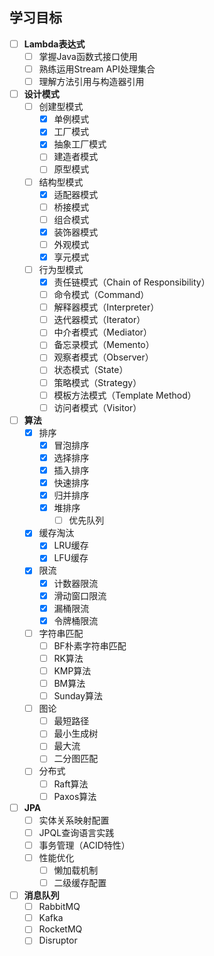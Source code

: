 ## 学习目标

- [ ] **Lambda表达式**
    - [ ] 掌握Java函数式接口使用
    - [ ] 熟练运用Stream API处理集合
    - [ ] 理解方法引用与构造器引用

- [ ] **设计模式**
  - [ ] 创建型模式
    - [x] 单例模式
    - [x] 工厂模式
    - [x] 抽象工厂模式
    - [ ] 建造者模式
    - [ ] 原型模式

  - [ ] 结构型模式
    - [x] 适配器模式
    - [ ] 桥接模式
    - [ ] 组合模式
    - [x] 装饰器模式
    - [ ] 外观模式
    - [x] 享元模式

  - [ ] 行为型模式
    - [x] 责任链模式（Chain of Responsibility）
    - [ ] 命令模式（Command）
    - [ ] 解释器模式（Interpreter）
    - [ ] 迭代器模式（Iterator）
    - [ ] 中介者模式（Mediator）
    - [ ] 备忘录模式（Memento）
    - [ ] 观察者模式（Observer）
    - [ ] 状态模式（State）
    - [ ] 策略模式（Strategy）
    - [ ] 模板方法模式（Template Method）
    - [ ] 访问者模式（Visitor）

- [ ] **算法**
  - [x] 排序
    - [x] 冒泡排序
    - [x] 选择排序
    - [x] 插入排序
    - [x] 快速排序
    - [x] 归并排序
    - [x] 堆排序
      - [ ] 优先队列
  - [x] 缓存淘汰
    - [x] LRU缓存
    - [x] LFU缓存
  - [x] 限流
    - [x] 计数器限流
    - [x] 滑动窗口限流
    - [x] 漏桶限流
    - [x] 令牌桶限流
  - [ ] 字符串匹配
    - [ ] BF朴素字符串匹配
    - [ ] RK算法
    - [ ] KMP算法
    - [ ] BM算法
    - [ ] Sunday算法
  - [ ] 图论
    - [ ] 最短路径
    - [ ] 最小生成树
    - [ ] 最大流
    - [ ] 二分图匹配
  - [ ] 分布式
    - [ ] Raft算法
    - [ ] Paxos算法

- [ ] **JPA**
    - [ ] 实体关系映射配置
    - [ ] JPQL查询语言实践
    - [ ] 事务管理（ACID特性）
    - [ ] 性能优化
        - [ ] 懒加载机制
        - [ ] 二级缓存配置

- [ ] **消息队列**
    - [ ] RabbitMQ
    - [ ] Kafka
    - [ ] RocketMQ
    - [ ] Disruptor
